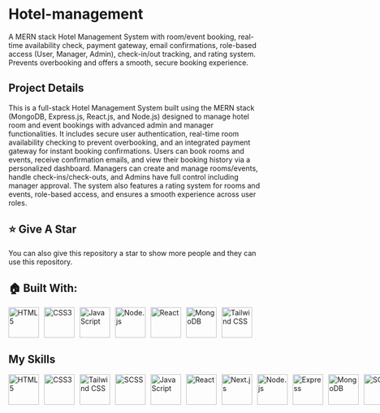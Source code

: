# Hotel-management
A MERN stack Hotel Management System with room/event booking, real-time availability check, payment gateway, email confirmations, role-based access (User, Manager, Admin), check-in/out tracking, and rating system. Prevents overbooking and offers a smooth, secure booking experience.
## Project Details 
This is a full-stack Hotel Management System built using the MERN stack (MongoDB, Express.js, React.js, and Node.js) designed to manage hotel room and event bookings with advanced admin and manager functionalities. It includes secure user authentication, real-time room availability checking to prevent overbooking, and an integrated payment gateway for instant booking confirmations. Users can book rooms and events, receive confirmation emails, and view their booking history via a personalized dashboard. Managers can create and manage rooms/events, handle check-ins/check-outs, and Admins have full control including manager approval. The system also features a rating system for rooms and events, role-based access, and ensures a smooth experience across user roles.

## :star: Give A Star

You can also give this repository a star to show more people and they can use this repository.


## 🏠 Built With:

<div style="display: flex; gap: 10px;">
  <img src="https://cdn.jsdelivr.net/npm/devicon@2.15.1/icons/html5/html5-original.svg" width="60" height="60" alt="HTML5"/>
  <img src="https://cdn.jsdelivr.net/npm/devicon@2.15.1/icons/css3/css3-original.svg" width="60" height="60" alt="CSS3"/>
  <img src="https://cdn.jsdelivr.net/npm/devicon@2.15.1/icons/javascript/javascript-original.svg" width="60" height="60" alt="JavaScript"/>
  <img src="https://cdn.jsdelivr.net/npm/devicon@2.15.1/icons/nodejs/nodejs-original.svg" width="60" height="60" alt="Node.js"/>
  <img src="https://cdn.jsdelivr.net/npm/devicon@2.15.1/icons/react/react-original.svg" width="60" height="60" alt="React"/>
  <img src="https://cdn.jsdelivr.net/npm/devicon@2.15.1/icons/mongodb/mongodb-original.svg" width="60" height="60" alt="MongoDB"/>
  <img src="https://cdn.jsdelivr.net/npm/devicon@2.15.1/icons/tailwindcss/tailwindcss-plain.svg" width="60" height="60" alt="Tailwind CSS"/>
</div>


## My Skills

<div style="display: flex; gap: 10px;">
  <img src="https://cdn.jsdelivr.net/npm/devicon@2.15.1/icons/html5/html5-original.svg" width="60" height="60" alt="HTML5"/>
  <img src="https://cdn.jsdelivr.net/npm/devicon@2.15.1/icons/css3/css3-original.svg" width="60" height="60" alt="CSS3"/>
  <img src="https://cdn.jsdelivr.net/npm/devicon@2.15.1/icons/tailwindcss/tailwindcss-plain.svg" width="60" height="60" alt="Tailwind CSS"/>
  <img src="https://cdn.jsdelivr.net/npm/devicon@2.15.1/icons/sass/sass-original.svg" width="60" height="60" alt="SCSS"/>
  <img src="https://cdn.jsdelivr.net/npm/devicon@2.15.1/icons/javascript/javascript-original.svg" width="60" height="60" alt="JavaScript"/>
  <img src="https://cdn.jsdelivr.net/npm/devicon@2.15.1/icons/react/react-original.svg" width="60" height="60" alt="React"/>
  <img src="https://cdn.jsdelivr.net/npm/devicon@2.15.1/icons/nextjs/nextjs-original.svg" width="60" height="60" alt="Next.js"/>
  <img src="https://cdn.jsdelivr.net/npm/devicon@2.15.1/icons/nodejs/nodejs-original.svg" width="60" height="60" alt="Node.js"/>
  <img src="https://cdn.jsdelivr.net/npm/devicon@2.15.1/icons/express/express-original.svg" width="60" height="60" alt="Express"/>
  <img src="https://cdn.jsdelivr.net/npm/devicon@2.15.1/icons/mongodb/mongodb-original.svg" width="60" height="60" alt="MongoDB"/>
  <img src="https://cdn.jsdelivr.net/npm/devicon@2.15.1/icons/mysql/mysql-original.svg" width="60" height="60" alt="SQL"/>
  <img src="https://cdn.jsdelivr.net/gh/devicons/devicon@latest/icons/prisma/prisma-original.svg" width="60" height="60" alt="Prisma"/>
</div>




